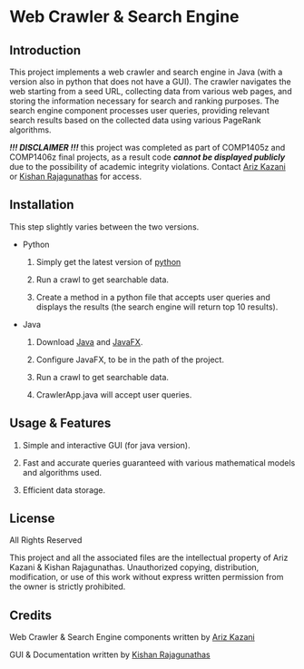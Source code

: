 # Web Crawler & Search Engine

## Introduction

This project implements a web crawler and search engine in Java (with a version also in python that does not have a GUI). The crawler navigates the web starting from a seed URL, collecting data from various web pages, and storing the information necessary for search and ranking purposes. The search engine component processes user queries, providing relevant search results based on the collected data using various PageRank algorithms.

**_!!! DISCLAIMER !!!_** this project was completed as part of COMP1405z and COMP1406z final projects, as a result code **_cannot be displayed publicly_** due to the possibility of academic integrity violations. Contact [Ariz Kazani](https://github.com/Ariz-Kazani) or [Kishan Rajagunathas](https://github.com/Kish170) for access.

## Installation

This step slightly varies between the two versions.

- Python

  1.  Simply get the latest version of [python](https://www.python.org/downloads/)

  2.  Run a crawl to get searchable data.

  3.  Create a method in a python file that accepts user queries and displays the results (the search engine will return top 10 results).

- Java

  1.  Download [Java](https://www.oracle.com/ca-en/java/technologies/downloads/) and [JavaFX](https://openjfx.io/).

  2.  Configure JavaFX, to be in the path of the project.

  3.  Run a crawl to get searchable data.

  4.  CrawlerApp.java will accept user queries.

## Usage & Features

1.  Simple and interactive GUI (for java version).

2.  Fast and accurate queries guaranteed with various mathematical models and algorithms used.

3.  Efficient data storage.

## License

All Rights Reserved

This project and all the associated files are the intellectual property of Ariz Kazani & Kishan Rajagunathas. Unauthorized copying, distribution, modification, or use of this work without express written permission from the owner is strictly prohibited.

## Credits

Web Crawler & Search Engine components written by [Ariz Kazani](https://github.com/Ariz-Kazani)

GUI & Documentation written by [Kishan Rajagunathas](https://github.com/Kish170)
